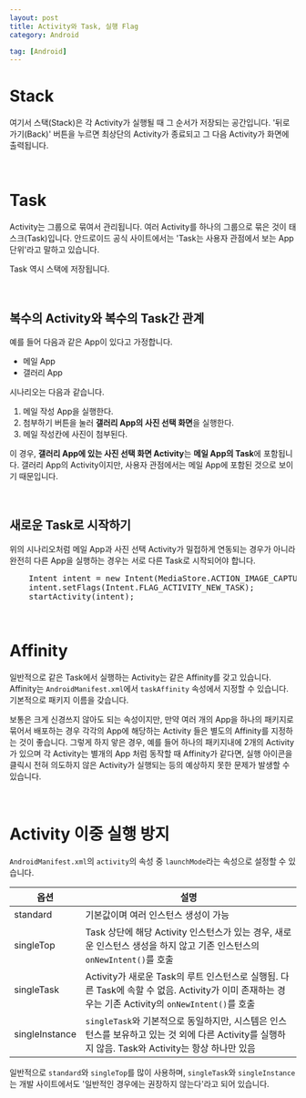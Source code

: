```yaml
---
layout: post
title: Activity와 Task, 실행 Flag
category: Android

tag: [Android]
---
```

# Stack

여기서 스택(Stack)은 각 Activity가 실행될 때 그 순서가 저장되는 공간입니다.
'뒤로 가기(Back)' 버튼을 누르면 최상단의 Activity가 종료되고 그 다음 Activity가
화면에 출력됩니다.

<br>

# Task

Activity는 그룹으로 묶여서 관리됩니다. 여러 Activity를 하나의 그룹으로 묶은 것이
태스크(Task)입니다. 안드로이드 공식 사이트에서는 'Task는 사용자 관점에서 보는 
App 단위'라고 말하고 있습니다.

Task 역시 스택에 저장됩니다.

<br>

## 복수의 Activity와 복수의 Task간 관계

예를 들어 다음과 같은 App이 있다고 가정합니다.

* 메일 App
* 갤러리 App

시나리오는 다음과 같습니다.

1. 메일 작성 App을 실행한다. 
2. 첨부하기 버튼을 눌러 **갤러리 App의 사진 선택 화면**을 실행한다.
3. 메일 작성칸에 사진이 첨부된다.

이 경우, **갤러리 App에 있는 사진 선택 화면 Activity**는 **메일 App의 Task**에
포함됩니다. 갤러리 App의 Activity이지만, 사용자 관점에서는 메일 App에 포함된 것으로
보이기 때문입니다.

<br>

## 새로운 Task로 시작하기

위의 시나리오처럼 메일 App과 사진 선택 Activity가 밀접하게 연동되는 경우가 아니라
완전히 다른 App을 실행하는 경우는 서로 다른 Task로 시작되어야 합니다.

<pre class="prettyprint">
    Intent intent = new Intent(MediaStore.ACTION_IMAGE_CAPTURE);
    intent.setFlags(Intent.FLAG_ACTIVITY_NEW_TASK);
    startActivity(intent);
</pre>

<br>

# Affinity

일반적으로 같은 Task에서 실행하는 Activity는 같은 Affinity를 갖고 있습니다.
Affinity는 `AndroidManifest.xml`에서 `taskAffinity` 속성에서 지정할 수 있습니다.
기본적으로 패키지 이름을 갖습니다.

보통은 크게 신경쓰지 않아도 되는 속성이지만, 만약 여러 개의 App을 하나의 패키지로 묶어서
배포하는 경우 각각의 App에 해당하는 Activity 들은 별도의 Affinity를 지정하는 것이 
좋습니다. 그렇게 하지 앟은 경우, 예를 들어 하나의 패키지내에 2개의 Activity가 있으며
각 Activity는 별개의 App 처럼 동작할 때 Affinity가 같다면, 실행 아이콘을 클릭시 전혀
의도하지 않은 Activity가 실행되는 등의 예상하지 못한 문제가 발생할 수 있습니다.

<br>

# Activity 이중 실행 방지

`AndroidManifest.xml`의 `activity`의 속성 중 `launchMode`라는 속성으로 설정할 수 있습니다.

옵션 | 설명
--- | ---
standard | 기본값이며 여러 인스턴스 생성이 가능
singleTop | Task 상단에 해당 Activity 인스턴스가 있는 경우, 새로운 인스턴스 생성을 하지 않고 기존 인스턴스의 `onNewIntent()`를 호출
singleTask | Activity가 새로운 Task의 루트 인스턴스로 실행됨. 다른 Task에 속할 수 없음. Activity가 이미 존재하는 경우는 기존 Activity의 `onNewIntent()`를 호출
singleInstance | `singleTask`와 기본적으로 동일하지만, 시스템은 인스턴스를 보유하고 있는 것 외에 다른 Activity를 실행하지 않음. Task와 Activity는 항상 하나만 있음

일반적으로 `standard`와 `singleTop`를 많이 사용하며, `singleTask`와 `singleInstance`는 개발 사이트에서도 '일반적인 경우에는 권장하지 않는다'라고 되어 있습니다.